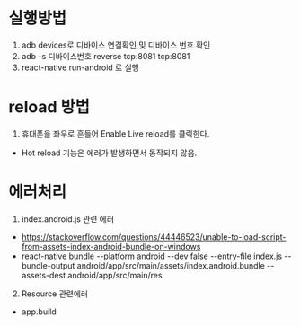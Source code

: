 # 실행방법
1. adb devices로 디바이스 연결확인 및 디바이스 번호 확인
2. adb -s 디바이스번호 reverse tcp:8081 tcp:8081
3. react-native run-android 로 실행

# reload 방법
1. 휴대폰을 좌우로 흔들어 Enable Live reload를 클릭한다.
- Hot reload 기능은 에러가 발생하면서 동작되지 않음.

# 에러처리
1. index.android.js 관련 에러
- https://stackoverflow.com/questions/44446523/unable-to-load-script-from-assets-index-android-bundle-on-windows
- react-native bundle --platform android --dev false --entry-file index.js --bundle-output android/app/src/main/assets/index.android.bundle --assets-dest android/app/src/main/res

2. Resource 관련에러
- app.build 

